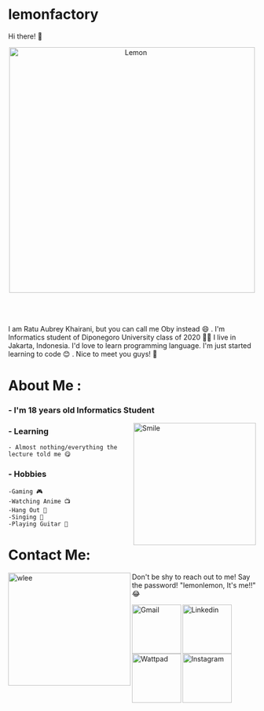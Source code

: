 # lemonfactory

Hi there! 👋

<div align="center">
<img src="https://i.ibb.co/WtBq3FZ/Whats-App-Image-2020-10-24-at-02-31-26.jpg" alt="Lemon" width="500" height="500" border="0"></a>
</div>
</br>
</br>
</br>

I am Ratu Aubrey Khairani, but you can call me Oby instead :smile: . 
I'm Informatics student of Diponegoro University class of 2020 :student:
I live in Jakarta, Indonesia. 
I'd love to learn programming language. 
I'm just started learning to code :blush: . 
Nice to meet you guys! :cherry_blossom:

# About Me :
### - I'm 18 years old Informatics Student 
<img src="https://tenor.com/view/anime-love-cute-smile-gif-15836771.gif" alt="Smile" width="249" height="249" align="right"></a>
### - Learning
    - Almost nothing/everything the lecture told me 😋
    
### - Hobbies
    -Gaming 🎮
    -Watching Anime 📺
    -Hang Out 🥂
    -Singing 🎤
    -Playing Guitar 🎸
    
# Contact Me:
<img src="https://tenor.com/view/kawaii-anime-tongue-bleh-gif-5018411.gif" alt="wlee" width="249" height="230" align="left"></a>
Don't be shy to reach out to me! 
Say the password! "lemonlemon, It's me!!" 😂

<a href="mailto:aubrey.oby@gmail.com">
 <img align="left" alt="Gmail" width="100" hight="100" src="https://www.flaticon.com/svg/static/icons/svg/281/281769.svg" />
</a>
<a href="https://www.linkedin.com/in/aubrey-oby-315633121/">
  <img align="left" alt="Linkedin" width="100" hight="100" src="https://cdn.iconscout.com/icon/free/png-256/linkedin-154-459182.png" />
</a>
<a href="https://www.wattpad.com/user/Dixiee_">
  <img align="left" alt=" Wattpad" width="100" hight="100" src="https://img.icons8.com/plasticine/2x/wattpad.png" />
</a>
<a href="https://instagram.com/aubreykhrni">
  <img align="left" alt="Instagram" width="100" hight="100" src="https://www.freepnglogos.com/uploads/logo-ig-png/logo-ig-instagram-icon-instagram-logo-social-media-icon-icon-21.png" />
</a>
 </p>
